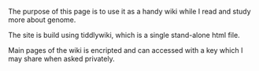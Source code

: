 The purpose of this page is to use it as a handy wiki while I read and study more about genome. 

The site is build using tiddlywiki, which is a single stand-alone html file.

Main pages of the wiki is encripted and can accessed with a key which I may share when asked privately.
